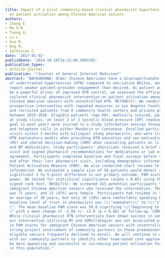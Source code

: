 ```yaml
---
title: Impact of a pilot community-based clinical pharmacist hypertension program
  on patient activation among Chinese American seniors
authors:
- Chang E.
- Ma S.B.
- Tseng A.
- Lu L.
- Guo R.
- Ong M.
- Sarkisian C.
date: '2017-01-01'
publishDate: '2024-10-10T14:22:48.500339Z'
publication_types:
- article-journal
publication: '*Journal of General Internal Medicine*'
abstract: "BACKGROUND: Older Chinese Americans have a disproportionately higher rate
  of undertreated hypertension (HTN) compared to non-Latino Whites, and Asian Americans
  report weaker patient-provider engagement than desired. As patient activation can
  be a powerful driver of improved HTN control, we assessed the efficacy of a culturally
  tailored clinical pharmacist intervention on patient activation among immigrant
  Chinese American seniors with uncontrolled HTN. METHOD(S): We conducted a pre-post,
  prospective intervention with repeated measures in Los Angeles County. We screened
  and recruited patients from 8 community health centers and private practice clinics
  between 2015-2016. Eligible patients (age 60+, medically insured, past year visit
  at study clinic, at least 2 of 3 systolic blood pressure [BP] readings above JNC-8
  goal in past year) were invited to a study information session through mailings
  and telephone calls in either Mandarin or Cantonese. Enrolled participants had 3
  visits within 3 months with bilingual study pharmacists, who were trained to elicit
  HTN explanatory models when providing HTN education and use motivational interviewing
  (MI) and shared decision-making (SDM) when counseling patients on lifestyle changes
  and BP medications. Study participants' physicians received a brief summary of each
  visit and signed pharmacist recommendations for medications or lab orders if in
  agreement. Participants completed baseline and final surveys before their first
  and after their last pharmacist visit, including demographic information and the
  Patient Activation Measure (PAM). We also conducted chart reviews to obtain clinical
  information. We estimated a sample size of 50 patients would detect a clinically
  significant 3 to 5-point difference in our primary outcome, PAM scores, with 80%
  power. We tested for statistical significance (alpha = 0.05) using the Wilcoxon
  signed rank test. RESULT(S): We screened 415 potential participants to enroll 50
  immigrant Chinese American seniors who received the intervention. The average age
  was 71 years, and 23 (47%) were female. Participants had resided in the U.S. for
  an average of 30 years, but only 10 (20%) were comfortable speaking English. Median
  baseline level of trust in pharmacists was \\\"somewhat\\\" to \\\"strongly trust\\\
  \". The mean baseline PAM score was 58.8 signifying \\\"beginning to take action,\\\
  \" with a mean change of -2.04 +/- 13.9 (p = 0.48) at follow-up. CONCLUSION(S):
  While clinical pharmacist HTN interventions have shown success in some settings,
  our intervention utilizing MI and SDMstrategies was not associated with increases
  in PAM scores for immigrant Chinese American seniors with uncontrolled HTN. Despite
  strong project involvement of community partners in these predominantly Asian neighborhoods,
  eligible seniors frequently declined to enroll. We will continue to work closely
  with our community partners to identify other team-based care approaches which may
  be more appealing and successful at increasing patient activation for HTN control
  in this population."
---
```

